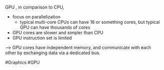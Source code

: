 GPU , in comparison to CPU, 

- focus on parallelization
	- typical multi-core CPUs can have 16 or something cores, but typical GPU can have thousands of cores
- GPU cores are slower and simpler than CPU
- GPU instruction set is limited


--> GPU cores have independent memory, and communicate with each other by exchanging data via a dedicated bus.


#Graphics #GPU